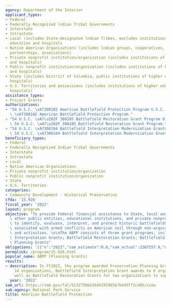 ```yaml
---
agency: Department of the Interior
applicant_types:
- Federal
- Federally Recognized lndian Tribal Governments
- Interstate
- Intrastate
- Local (includes State-designated lndian Tribes, excludes institutions of higher
  education and hospitals
- Native American Organizations (includes lndian groups, cooperatives, corporations,
  partnerships, associations)
- Private nonprofit institution/organization (includes institutions of higher education
  and hospitals)
- Public nonprofit institution/organization (includes institutions of higher education
  and hospitals)
- State (includes District of Columbia, public institutions of higher education and
  hospitals)
- U.S. Territories and possessions (includes institutions of higher education and
  hospitals)
assistance_types:
- Project Grants
authorizations:
- "54 U.S.C. \xA7308102 American Battlefield Protection Program U.S.C. &sect; 54 U.S.C.\
  \ \xA7308102 American Battlefield Protection Program."
- "54 U.S.C. \xA7\u202F 308105 Battlefield Restoration Grant Program U.S.C. &sect;\
  \ 54 U.S.C. \xA7\u202F 308105 Battlefield Restoration Grant Program."
- "54 U.S.C. \xA7308104 Battlefield Interpretation Modernization Grants U.S.C. &sect;\
  \ 54 U.S.C. \xA7308104 Battlefield Interpretation Modernization Grants."
beneficiary_types:
- Federal
- Federally Recognized Indian Tribal Governments
- Interstate
- Intrastate
- Local
- Native American Organizations
- Private nonprofit institution/organization
- Public nonprofit institution/organization
- State
- U.S. Territories
categories:
- Community Development - Historical Preservation
cfda: '15.926'
fiscal_year: '2022'
layout: program
objective: "To provide Federal financial assistance to State, local and tribal governments,\
  \ other public entities, educational institutions, and private nonprofit organizations\
  \ to identify, evaluate, interpret, and protect historic battlefields and sites\
  \ associated with armed conflicts on American soil through non-acquisition projects\
  \ and activities. \n\nThe ABPP consists of three grant programs, including the Battlefield\
  \ Interpretation Grants; Battlefield Restoration Grants; Battlefield Preservation\
  \ Planning Grants"
obligations: '[{"x":"2022","sam_estimate":0.0,"sam_actual":2267257.0,"usa_spending_actual":2267256.57},{"x":"2023","sam_estimate":3000000.0,"sam_actual":0.0,"usa_spending_actual":1388395.16},{"x":"2024","sam_estimate":3000000.0,"sam_actual":0.0,"usa_spending_actual":0.0}]'
permalink: /program/15.926.html
popular_name: ABPP (Planning Grants)
results:
- description: In FY2022, the program awarded Preservation Planning Grant awards to
    14 organizations, Battlefield Interpretation Grant awards to 6 organizations as
    well as Battlefield Restoration Grants for two organizations to support four projects.
  year: '2022'
sam_url: https://sam.gov/fal/513275b6e36d4191965b7b445ff2c405/view
sub-agency: National Park Service
title: American Battlefield Protection
---
```

